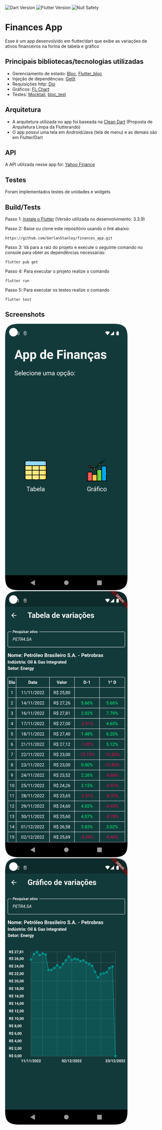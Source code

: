 ![Dart Version](https://img.shields.io/static/v1?label=dart&message=2.18.5&color=00579d)
![Flutter Version](https://img.shields.io/static/v1?label=flutter&message=3.3.6&color=42a5f5)
![Null Safety](https://img.shields.io/static/v1?label=null-safety&message=done&color=success)

# Finances App
Esse é um app desenvolvido em flutter/dart que exibe as variações de ativos financeiros na forma de tabela e gráfico

## Principais bibliotecas/tecnologias utilizadas
- Gerenciamento de estado: [Bloc](https://pub.dev/packages/bloc), [Flutter_bloc](https://pub.dev/packages/flutter_bloc)
- Injeção de dependências: [GetIt](https://pub.dev/packages/get_it)
- Requisições http: [Dio](https://pub.dev/packages/dio)
- Gráficos: [FL Chart](https://pub.dev/packages/fl_chart)
- Testes: [Mocktail](https://pub.dev/packages/mocktail), [bloc_test](https://pub.dev/packages/bloc_test)

## Arquitetura
- A arquitetura utilizada no app foi baseada na
[Clean Dart](https://github.com/Flutterando/Clean-Dart)
(Proposta de Arquitetura Limpa da Flutterando)
- O app possui uma tela em Android/Java (tela de menu) e as demais são em Flutter/Dart

## API
A API utilizada nesse app foi: [Yahoo Finance](https://finance.yahoo.com/)

## Testes
Foram implementados testes de unidades e widgets

## Build/Tests
Passo 1: [Instale o Flutter](https://docs.flutter.dev/get-started/install)
(Versão utilizada no desenvolvimento: 3.3.9)

Passo 2: Baixe ou clone este repositório usando o link abaixo:
```
https://github.com/GerlanStanley/finances_app.git
```

Passo 3: Vá para a raiz do projeto e execute o seguinte comando no console para obter as dependências necessárias:
```
flutter pub get
```

Passo 4: Para executar o projeto realize o comando
```
flutter run
```

Passo 5: Para executar os testes realize o comando
```
flutter test
```

## Screenshots
<p float="left">
    <img src="./screenshots/1.png" width="400" />
    <img src="./screenshots/2.png" width="400" /> 
    <img src="./screenshots/3.png" width="400" /> 
</p>
